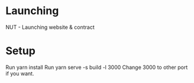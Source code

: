 # Launching
NUT - Launching website &amp; contract
# Setup
Run yarn install
Run yarn serve -s build -l 3000
Change 3000 to other port if you want.
